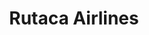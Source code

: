 ---
title: "Rutaca Airlines"
url: /porlamar/rutaca-airlines-via-aeropuerto-el-yaque/
shop: Reisebüro
---